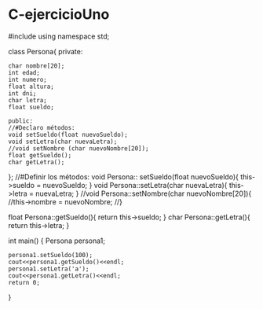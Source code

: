 # C-ejercicioUno
#include <iostream>
using namespace std;

class Persona{
    private:

    char nombre[20];
    int edad;
    int numero;
    float altura;
    int dni;
    char letra;
    float sueldo;

    public:
    //#Declaro métodos:
    void setSueldo(float nuevoSueldo);
    void setLetra(char nuevaLetra);
    //void setNombre (char nuevoNombre[20]);
    float getSueldo();
    char getLetra();
};
//#Definir los métodos:
void Persona:: setSueldo(float nuevoSueldo){
   this->sueldo = nuevoSueldo;
}
void Persona::setLetra(char nuevaLetra){
   this->letra = nuevaLetra;
}
//void Persona::setNombre(char nuevoNombre[20]){
    //this->nombre = nuevoNombre;
//}

float Persona::getSueldo(){
    return this->sueldo;
}
char Persona::getLetra(){
    return this->letra;
}



int main() {
    Persona persona1;

    persona1.setSueldo(100);
    cout<<persona1.getSueldo()<<endl;
    persona1.setLetra('a');
    cout<<persona1.getLetra()<<endl;
    return 0;
}
